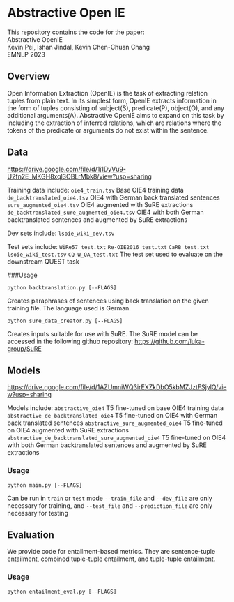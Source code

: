 # Abstractive Open IE

This repository contains the code for the paper:\
Abstractive OpenIE\
Kevin Pei, Ishan Jindal, Kevin Chen-Chuan Chang\
EMNLP 2023

## Overview

Open Information Extraction (OpenIE) is the task of extracting relation tuples from plain text. In its simplest form, OpenIE extracts information in the form of tuples consisting of subject(S), predicate(P), object(O), and any additional arguments(A).
Abstractive OpenIE aims to expand on this task by including the extraction of inferred relations, which are relations where the tokens of the predicate or arguments do not exist within the sentence.

## Data
https://drive.google.com/file/d/1j1DyVu9-U2fn2E_MKGH8xql3OBLrMbk8/view?usp=sharing

Training data include: 
```oie4_train.tsv``` Base OIE4 training data
```de_backtranslated_oie4.tsv``` OIE4 with German back translated sentences
```sure_augmented_oie4.tsv``` OIE4 augmented with SuRE extractions
```de_backtranslated_sure_augmented_oie4.tsv``` OIE4 with both German backtranslated sentences and augmented by SuRE extractions

Dev sets include:
```lsoie_wiki_dev.tsv```

Test sets include: 
```WiRe57_test.txt```
```Re-OIE2016_test.txt```
```CaRB_test.txt```
```lsoie_wiki_test.tsv```
```CQ-W_QA_test.txt``` The test set used to evaluate on the downstream QUEST task

###Usage

```
python backtranslation.py [--FLAGS]
```

Creates paraphrases of sentences using back translation on the given training file. The language used is German.

```
python sure_data_creator.py [--FLAGS]
```

Creates inputs suitable for use with SuRE. The SuRE model can be accessed in the following github repository:
https://github.com/luka-group/SuRE

## Models
https://drive.google.com/file/d/1AZUmniWQ3irEXZkDbO5kbMZJztFSjylQ/view?usp=sharing

Models include: 
```abstractive_oie4``` T5 fine-tuned on base OIE4 training data
```abstractive_de_backtranslated_oie4``` T5 fine-tuned on OIE4 with German back translated sentences
```abstractive_sure_augmented_oie4``` T5 fine-tuned on OIE4 augmented with SuRE extractions
```abstractive_de_backtranslated_sure_augmented_oie4``` T5 fine-tuned on OIE4 with both German backtranslated sentences and augmented by SuRE extractions

### Usage

```
python main.py [--FLAGS]
```

Can be run in ```train``` or ```test``` mode
```--train_file``` and ```--dev_file``` are only necessary for training, and ```--test_file``` and ```--prediction_file``` are only necessary for testing


## Evaluation

We provide code for entailment-based metrics. They are sentence-tuple entailment, combined tuple-tuple entailment, and tuple-tuple entailment.

### Usage

```
python entailment_eval.py [--FLAGS]
```
